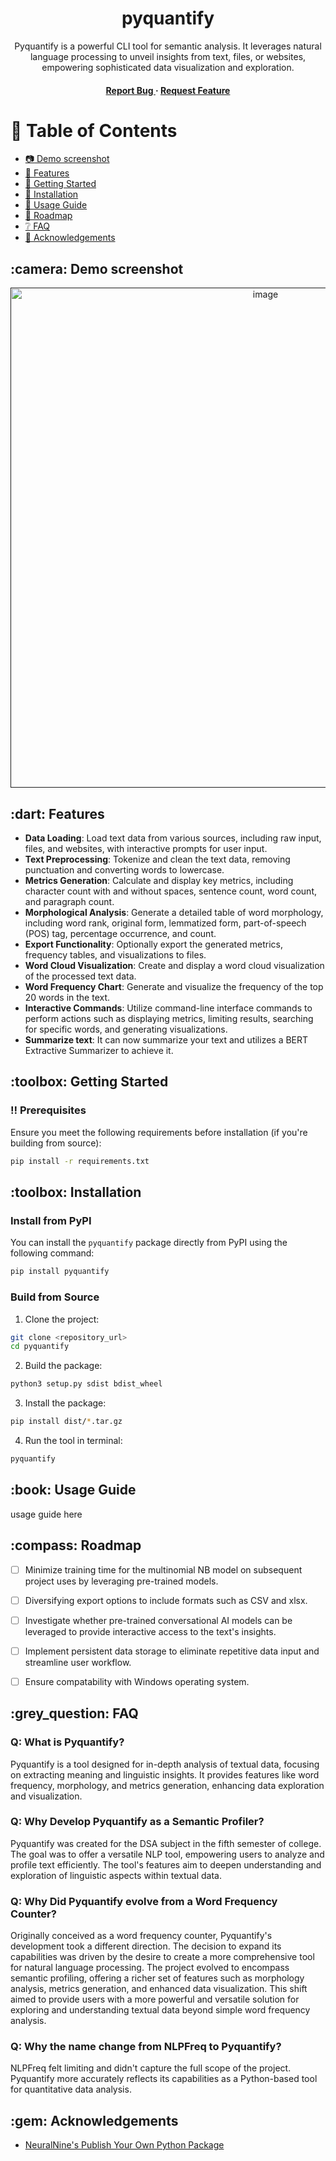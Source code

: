 <div align='center'>

<h1>pyquantify</h1>
<p>Pyquantify is a powerful CLI tool for semantic analysis. It leverages natural language processing to unveil insights from text, files, or websites, empowering sophisticated data visualization and exploration.</p>

<h4> <a href="https://github.com/vivekkdagar/pyquantify/issues"> Report Bug </a> <span> · </span> <a href="https://github.com/vivekkdagar/pyquantify/issues"> Request Feature </a> </h4>


</div>
  
# :notebook_with_decorative_cover: Table of Contents

- [:camera: Demo screenshot](#srn)
- [:dart: Features](#feat)
- [:toolbox: Getting Started](#strt)
- [:toolbox: Installation](#insta)
- [:book: Usage Guide](#use)
- [:compass: Roadmap](#map)
- [:grey_question: FAQ](#ques)
- [:gem: Acknowledgements](#ack)



<h2><a id="srn"> :camera:</a> Demo screenshot</h2>
<div align="center"> <a href=""><img src="https://github.com/vivekkdagar/pyquantify/blob/main/assets/demo.png" alt='image' width='800'/></a> </div>


<h2><a id="feat">:dart:</a> Features</h2>

- **Data Loading**: Load text data from various sources, including raw input, files, and websites, with interactive prompts for user input.
- **Text Preprocessing**: Tokenize and clean the text data, removing punctuation and converting words to lowercase.
- **Metrics Generation**: Calculate and display key metrics, including character count with and without spaces, sentence count, word count, and paragraph count.
- **Morphological Analysis**: Generate a detailed table of word morphology, including word rank, original form, lemmatized form, part-of-speech (POS) tag, percentage occurrence, and count.
- **Export Functionality**: Optionally export the generated metrics, frequency tables, and visualizations to files.
- **Word Cloud Visualization**: Create and display a word cloud visualization of the processed text data.
- **Word Frequency Chart**: Generate and visualize the frequency of the top 20 words in the text.
- **Interactive Commands**: Utilize command-line interface commands to perform actions such as displaying metrics, limiting results, searching for specific words, and generating visualizations.
- **Summarize text**: It can now summarize your text and utilizes a BERT Extractive Summarizer to achieve it.


<h2><a id="strt"> :toolbox:</a> Getting Started</h2>

### :bangbang: Prerequisites

Ensure you meet the following requirements before installation (if you're building from source):

```bash
pip install -r requirements.txt
```

<h2><a id="insta"> :toolbox:</a> Installation</h2>

<h3><a id="pypi"> Install from PyPI</a></h3>

You can install the `pyquantify` package directly from PyPI using the following command:

```bash
pip install pyquantify
```

<h3><a id="src"> Build from Source</a></h3>

1. Clone the project:

```bash
git clone <repository_url>
cd pyquantify
```

2. Build the package:

```bash
python3 setup.py sdist bdist_wheel
```

3. Install the package:

```bash
pip install dist/*.tar.gz
```

4. Run the tool in terminal:

```bash
pyquantify
```
<h2><a id="use"> :book: Usage Guide</a></h3>
usage guide here

<h2><a id="map"> :compass: Roadmap</a></h2>

* [ ] Minimize training time for the multinomial NB model on subsequent project uses by leveraging pre-trained models.
* [ ] Diversifying export options to include formats such as CSV and xlsx.
* [ ] Investigate whether pre-trained conversational AI models can be leveraged to provide interactive access to the text's insights.
* [ ] Implement persistent data storage to eliminate repetitive data input and streamline user workflow.
* [ ] Ensure compatability with Windows operating system.



<h2><a id="ques">:grey_question: FAQ</a></h2>

### Q: What is Pyquantify?

Pyquantify is a tool designed for in-depth analysis of textual data, focusing on extracting meaning and linguistic insights. It provides features like word frequency, morphology, and metrics generation, enhancing data exploration and visualization.

### Q: Why Develop Pyquantify as a Semantic Profiler?

Pyquantify was created for the DSA subject in the fifth semester of college. The goal was to offer a versatile NLP tool, empowering users to analyze and profile text efficiently. The tool's features aim to deepen understanding and exploration of linguistic aspects within textual data.

### Q: Why Did Pyquantify evolve from a Word Frequency Counter?

Originally conceived as a word frequency counter, Pyquantify's development took a different direction. The decision to expand its capabilities was driven by the desire to create a more comprehensive tool for natural language processing. The project evolved to encompass semantic profiling, offering a richer set of features such as morphology analysis, metrics generation, and enhanced data visualization. This shift aimed to provide users with a more powerful and versatile solution for exploring and understanding textual data beyond simple word frequency analysis.

### Q: Why the name change from NLPFreq to Pyquantify?

NLPFreq felt limiting and didn't capture the full scope of the project. Pyquantify more accurately reflects its capabilities as a Python-based tool for quantitative data analysis.


<h2> <a id = "ack">:gem: Acknowledgements</a></h2>

- [NeuralNine's Publish Your Own Python Package](https://www.youtube.com/watch?v=tEFkHEKypLI)
